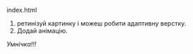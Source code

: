 index.html

1. ретинізуй картинку і можеш робити адаптивну верстку.
2. Додай анімацію.

*Умнічка!!!*
